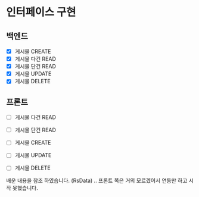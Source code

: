 # 인터페이스 구현
## 백엔드
- [x] 게시물 CREATE
- [x] 게시물 다건 READ
- [x] 게시물 단건 READ
- [x] 게시물 UPDATE
- [x] 게시물 DELETE
## 프론트
- [ ] 게시물 다건 READ
- [ ] 게시물 단건 READ
- [ ] 게시물 CREATE
- [ ] 게시물 UPDATE
- [ ] 게시물 DELETE


배운 내용을 참조 하였습니다. (RsData)
 ..
프론트 쪽은 거의 모르겠어서 연동만 하고 시작 못했습니다.
